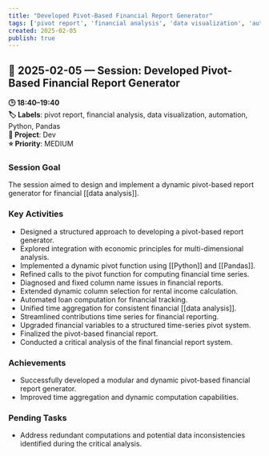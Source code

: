 ```yaml
---
title: "Developed Pivot-Based Financial Report Generator"
tags: ['pivot report', 'financial analysis', 'data visualization', 'automation', 'Python', 'Pandas']
created: 2025-02-05
publish: true
---
```


## 📅 2025-02-05 — Session: Developed Pivot-Based Financial Report Generator

**🕒 18:40–19:40**  
**🏷️ Labels**: pivot report, financial analysis, data visualization, automation, Python, Pandas  
**📂 Project**: Dev  
**⭐ Priority**: MEDIUM  


### Session Goal
The session aimed to design and implement a dynamic pivot-based report generator for financial [[data analysis]].

### Key Activities
- Designed a structured approach to developing a pivot-based report generator.
- Explored integration with economic principles for multi-dimensional analysis.
- Implemented a dynamic pivot function using [[Python]] and [[Pandas]].
- Refined calls to the pivot function for computing financial time series.
- Diagnosed and fixed column name issues in financial reports.
- Extended dynamic column selection for rental income calculation.
- Automated loan computation for financial tracking.
- Unified time aggregation for consistent financial [[data analysis]].
- Streamlined contributions time series for financial reporting.
- Upgraded financial variables to a structured time-series pivot system.
- Finalized the pivot-based financial report.
- Conducted a critical analysis of the final financial report system.

### Achievements
- Successfully developed a modular and dynamic pivot-based financial report generator.
- Improved time aggregation and dynamic computation capabilities.

### Pending Tasks
- Address redundant computations and potential data inconsistencies identified during the critical analysis.
